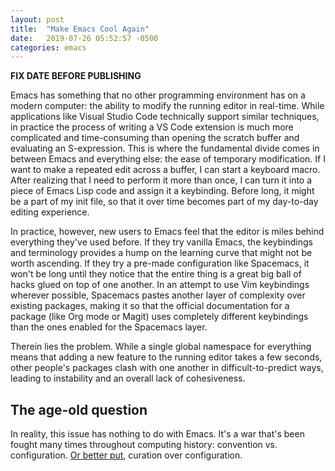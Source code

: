 ```yaml
---
layout: post
title:  "Make Emacs Cool Again"
date:   2019-07-26 05:52:57 -0500
categories: emacs
---
```


**FIX DATE BEFORE PUBLISHING**

Emacs has something that no other programming environment has on a modern computer: the ability to modify the running editor in real-time. While applications like Visual Studio Code technically support similar techniques, in practice the process of writing a VS Code extension is much more complicated and time-consuming than opening the scratch buffer and evaluating an S-expression. This is where the fundamental divide comes in between Emacs and everything else: the ease of temporary modification. If I want to make a repeated edit across a buffer, I can start a keyboard macro. After realizing that I need to perform it more than once, I can turn it into a piece of Emacs Lisp code and assign it a keybinding. Before long, it might be a part of my init file, so that it over time becomes part of my day-to-day editing experience. 

In practice, however, new users to Emacs feel that the editor is miles behind everything they've used before. If they try vanilla Emacs, the keybindings and terminology provides a hump on the learning curve that might not be worth ascending. If they try a pre-made configuration like Spacemacs, it won't be long until they notice that the entire thing is a great big ball of hacks glued on top of one another. In an attempt to use Vim keybindings wherever possible, Spacemacs pastes another layer of complexity over existing packages, making it so that the official documentation for a package (like Org mode or Magit) uses completely different keybindings than the ones enabled for the Spacemacs layer. 

Therein lies the problem. While a single global namespace for everything means that adding a new feature to the running editor takes a few seconds, other people's packages clash with one another in difficult-to-predict ways, leading to instability and an overall lack of cohesiveness. 

## The age-old question
In reality, this issue has nothing to do with Emacs. It's a war that's been fought many times throughout computing history: convention vs. configuration. [Or better put](http://gilesbowkett.blogspot.com/2013/02/the-lie-of-convention-over-configuration.html), curation over configuration. 